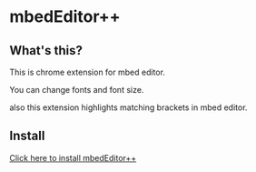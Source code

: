 mbedEditor++
===========

What's this?
------------
This is chrome extension for mbed editor.

You can change fonts and font size.

also this extension highlights matching brackets in mbed editor.

Install
-------
[Click here to install mbedEditor++](http://bit.ly/mbedplus)
